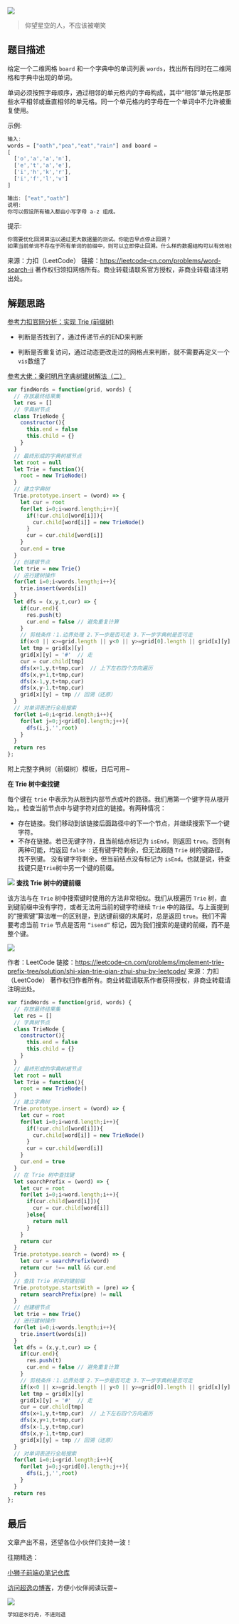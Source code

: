 ![](https://imgconvert.csdnimg.cn/aHR0cHM6Ly9jZG4uanNkZWxpdnIubmV0L2doL2Nob2NvbGF0ZTE5OTkvY2RuL2ltZy8yMDIwMDgyODE0NTUyMS5qcGc?x-oss-process=image/format,png)
>仰望星空的人，不应该被嘲笑

## 题目描述
给定一个二维网格 `board` 和一个字典中的单词列表 `words`，找出所有同时在二维网格和字典中出现的单词。

单词必须按照字母顺序，通过相邻的单元格内的字母构成，其中“相邻”单元格是那些水平相邻或垂直相邻的单元格。同一个单元格内的字母在一个单词中不允许被重复使用。

示例:

```javascript
输入: 
words = ["oath","pea","eat","rain"] and board =
[
  ['o','a','a','n'],
  ['e','t','a','e'],
  ['i','h','k','r'],
  ['i','f','l','v']
]

输出: ["eat","oath"]
说明:
你可以假设所有输入都由小写字母 a-z 组成。
```

提示:

```javascript
你需要优化回溯算法以通过更大数据量的测试。你能否早点停止回溯？
如果当前单词不存在于所有单词的前缀中，则可以立即停止回溯。什么样的数据结构可以有效地执行这样的操作？散列表是否可行？为什么？ 前缀树如何？如果你想学习如何实现一个基本的前缀树，请先查看这个问题： 实现Trie（前缀树）。
```

来源：力扣（LeetCode）
链接：https://leetcode-cn.com/problems/word-search-ii
著作权归领扣网络所有。商业转载请联系官方授权，非商业转载请注明出处。




## 解题思路
<a href="https://leetcode-cn.com/problems/implement-trie-prefix-tree/solution/shi-xian-trie-qian-zhui-shu-by-leetcode/">参考力扣官网分析：实现 Trie (前缀树)</a>

- 判断是否找到了，通过传递节点的END来判断

- 判断是否重复访问，通过动态更改走过的网格点来判断，就不需要再定义一个`vis`数组了

<a href="https://leetcode-cn.com/problems/word-search-ii/solution/212-dan-ci-sou-suo-ii-by-alexer-660/">参考大佬：秦时明月字典树建树解法（二）</a>

```javascript
var findWords = function(grid, words) {
  // 存放最终结果集
  let res = []
  // 字典树节点
  class TrieNode {
    constructor(){
      this.end = false
      this.child = {}
    }
  }
  // 最终形成的字典树根节点
  let root = null
  let Trie = function(){
    root = new TrieNode()
  }
  // 建立字典树
  Trie.prototype.insert = (word) => {
    let cur = root
    for(let i=0;i<word.length;i++){
      if(!cur.child[word[i]]){
        cur.child[word[i]] = new TrieNode()
      }
      cur = cur.child[word[i]]
    }
    cur.end = true
  }
  // 创建根节点
  let trie = new Trie()
  // 进行建树操作
  for(let i=0;i<words.length;i++){
    trie.insert(words[i])
  }
  let dfs = (x,y,t,cur) => {
    if(cur.end){
      res.push(t)
      cur.end = false // 避免重复计算
    }
    // 剪枝条件：1.边界处理 2.下一步是否可走 3.下一步字典树是否可走
    if(x<0 || x>=grid.length || y<0 || y>=grid[0].length || grid[x][y] == '#' || !cur.child[grid[x][y]]) return
    let tmp = grid[x][y]
    grid[x][y] = '#'  // 走
    cur = cur.child[tmp]
    dfs(x+1,y,t+tmp,cur)  // 上下左右四个方向遍历
    dfs(x,y+1,t+tmp,cur)
    dfs(x-1,y,t+tmp,cur)
    dfs(x,y-1,t+tmp,cur)
    grid[x][y] = tmp // 回溯（还原）
  }
  // 对单词表进行全局搜索
  for(let i=0;i<grid.length;i++){
    for(let j=0;j<grid[0].length;j++){
      dfs(i,j,'',root)
    }
  }
  return res
};
```

附上完整字典树（前缀树）模板，日后可用~

**在 Trie 树中查找键**

每个键在 `trie` 中表示为从根到内部节点或叶的路径。我们用第一个键字符从根开始，。检查当前节点中与键字符对应的链接。有两种情况：

- 存在链接。我们移动到该链接后面路径中的下一个节点，并继续搜索下一个键字符。
- 不存在链接。若已无键字符，且当前结点标记为 `isEnd`，则返回 `true`。否则有两种可能，均返回 `false `:
还有键字符剩余，但无法跟随 `Trie` 树的键路径，找不到键。
没有键字符剩余，但当前结点没有标记为 `isEnd`。也就是说，待查找键只是`Trie`树中另一个键的前缀。

![](https://img-blog.csdnimg.cn/20200913160211447.png?x-oss-process=image/watermark,type_ZmFuZ3poZW5naGVpdGk,shadow_10,text_aHR0cHM6Ly9ibG9nLmNzZG4ubmV0L3dlaXhpbl80MjQyOTcxOA==,size_16,color_FFFFFF,t_70#pic_center)
**查找 Trie 树中的键前缀**

该方法与在 `Trie` 树中搜索键时使用的方法非常相似。我们从根遍历 `Trie` 树，直到键前缀中没有字符，或者无法用当前的键字符继续 `Trie` 中的路径。与上面提到的“搜索键”算法唯一的区别是，到达键前缀的末尾时，总是返回 `true`。我们不需要考虑当前 `Trie` 节点是否用 `“isend”` 标记，因为我们搜索的是键的前缀，而不是整个键。

![](https://img-blog.csdnimg.cn/20200913160237464.png?x-oss-process=image/watermark,type_ZmFuZ3poZW5naGVpdGk,shadow_10,text_aHR0cHM6Ly9ibG9nLmNzZG4ubmV0L3dlaXhpbl80MjQyOTcxOA==,size_16,color_FFFFFF,t_70#pic_center)


作者：LeetCode
链接：https://leetcode-cn.com/problems/implement-trie-prefix-tree/solution/shi-xian-trie-qian-zhui-shu-by-leetcode/
来源：力扣（LeetCode）
著作权归作者所有。商业转载请联系作者获得授权，非商业转载请注明出处。



```javascript
var findWords = function(grid, words) {
  // 存放最终结果集
  let res = []
  // 字典树节点
  class TrieNode {
    constructor(){
      this.end = false
      this.child = {}
    }
  }
  // 最终形成的字典树根节点
  let root = null
  let Trie = function(){
    root = new TrieNode()
  }
  // 建立字典树
  Trie.prototype.insert = (word) => {
    let cur = root
    for(let i=0;i<word.length;i++){
      if(!cur.child[word[i]]){
        cur.child[word[i]] = new TrieNode()
      }
      cur = cur.child[word[i]]
    }
    cur.end = true
  }
  // 在 Trie 树中查找键
  let searchPrefix = (word) => {
    let cur = root
    for(let i=0;i<word.length;i++){
      if(cur.child[word[i]]){
        cur = cur.child[word[i]]
      }else{
        return null
      }
    }
    return cur
  }
  Trie.prototype.search = (word) => {
    let cur = searchPrefix(word)
    return cur !== null && cur.end
  }
  // 查找 Trie 树中的键前缀
  Trie.prototype.startsWith = (pre) => {
    return searchPrefix(pre) != null
  }
  // 创建根节点
  let trie = new Trie()
  // 进行建树操作
  for(let i=0;i<words.length;i++){
    trie.insert(words[i])
  }
  let dfs = (x,y,t,cur) => {
    if(cur.end){
      res.push(t)
      cur.end = false // 避免重复计算
    }
    // 剪枝条件：1.边界处理 2.下一步是否可走 3.下一步字典树是否可走
    if(x<0 || x>=grid.length || y<0 || y>=grid[0].length || grid[x][y] == '#' || !cur.child[grid[x][y]]) return
    let tmp = grid[x][y]
    grid[x][y] = '#'  // 走
    cur = cur.child[tmp]
    dfs(x+1,y,t+tmp,cur)  // 上下左右四个方向遍历
    dfs(x,y+1,t+tmp,cur)
    dfs(x-1,y,t+tmp,cur)
    dfs(x,y-1,t+tmp,cur)
    grid[x][y] = tmp // 回溯（还原）
  }
  // 对单词表进行全局搜索
  for(let i=0;i<grid.length;i++){
    for(let j=0;j<grid[0].length;j++){
      dfs(i,j,'',root)
    }
  }
  return res
};
```

## 最后
文章产出不易，还望各位小伙伴们支持一波！

往期精选：

<a href="https://github.com/Chocolate1999/Front-end-learning-to-organize-notes">小狮子前端の笔记仓库</a>

<a href="https://yangchaoyi.vip/">访问超逸の博客</a>，方便小伙伴阅读玩耍~

![](https://img-blog.csdnimg.cn/2020090211491121.png#pic_center)

```javascript
学如逆水行舟，不进则退
```


